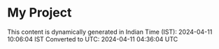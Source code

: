 # My Project

This content is dynamically generated in Indian Time (IST): 2024-04-11 10:06:04 IST
Converted to UTC: 2024-04-11 04:36:04 UTC
